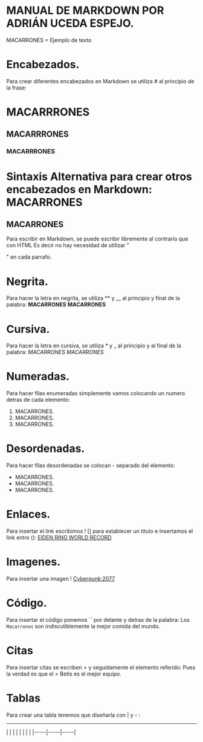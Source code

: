 # MANUAL DE MARKDOWN POR ADRIÁN UCEDA ESPEJO.
MACARRONES = Ejemplo de texto
# Encabezados.
Para crear diferentes encabezados en Markdown se utiliza # al principio de la frase:
# MACARRRONES
## MACARRRONES
### MACARRRONES
Sintaxis Alternativa para crear otros encabezados en Markdown:
MACARRONES
===============
MACARRONES
---------------
Para escribir en Markdown, se puede escribir libremente al contrario que con HTML
Es decir no hay necesidad de utilizar "<p></p>" en cada parrafo.
# Negrita.
Para hacer la letra en negrita, se utiliza ** y __ al principio y final de la palabra:
**MACARRONES**
__MACARRONES__
# Cursiva.
Para hacer la letra en cursiva, se utiliza * y _ al principio y al final de la palabra: 
*MACARRONES*
_MACARRONES_
# Numeradas.
Para hacer filas enumeradas simplemente vamos colocando un numero detras de cada elemento:
1. MACARRONES.
2. MACARRONES.
3. MACARRONES.
# Desordenadas.
Para hacer filas desordenadas se colocan - separado del elemento:
- MACARRONES.
- MACARRONES.
- MACARRONES. 
# Enlaces.
Para insertar el link escribimos ! [] para establecer un titulo e insertamos el link entre ():
[ElDEN RING WORLD RECORD ](https://www.youtube.com/watch?v=dQw4w9WgXcQ)
# Imagenes.
Para insertar una imagen 
! [Cyberpunk:2077](https://www.cyberpunk.net/build/images/pre-order/buy-b/keyart-ue-es@2x-cd66fd0d.jpg)
# Código.
Para insertar el código ponemos `` por delante y detras de la palabra:
Los `Macarrones` son indiscutiblemente la mejor comida del mundo.
# Citas 
Para insertar citas se escriben > y seguidamente el elemento referido:
Pues la verdad es que el > Betis es el mejor equipo.
# Tablas 
Para crear una tabla tenemos que diseñarla con | y - : 
___________________
|     |     |     |
|     |     |     |
|-----|-----|-----|
